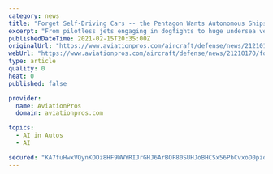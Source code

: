 ```yaml
---
category: news
title: "Forget Self-Driving Cars -- the Pentagon Wants Autonomous Ships, Choppers, Jets"
excerpt: "From pilotless jets engaging in dogfights to huge undersea vessels ferrying troops, the Pentagon is pushing to increase the U.S. military's use of automation. Defense moves are outpacing commercial automation efforts in the air,"
publishedDateTime: 2021-02-15T20:35:00Z
originalUrl: "https://www.aviationpros.com/aircraft/defense/news/21210170/forget-selfdriving-cars-the-pentagon-wants-autonomous-ships-choppers-jets"
webUrl: "https://www.aviationpros.com/aircraft/defense/news/21210170/forget-selfdriving-cars-the-pentagon-wants-autonomous-ships-choppers-jets"
type: article
quality: 0
heat: 0
published: false

provider:
  name: AviationPros
  domain: aviationpros.com

topics:
  - AI in Autos
  - AI

secured: "KA7fuHwxVQynKOOz8HF9WWYRIJrGHJ6ArBOF80SUHJoBHCSx56PbCvxoD0pzqqyJp4F+2CFTkDByWAWH4GZc7lmjAJRblcnVn2jxtmKgANqJTxVc/82msO8qWh7cbunr79Yrj9T4N7xQWNsvpmiUcojGITO8NxdiGAmM4EkdHRG3w+dK6BujMuCBGldS7dWcsWui6E6wVrlD0zelxyF71ZzjgOby6gTAwcJ+P/0VbmQVlter5iaqfDNnH1mhZTZeER5BJZw6XWnC52222VfPe+7miGJ+BjAg5osjpZdiQRK332Alu2o6zfR12gucUnyeGXStiLCUeDlD+JVtiqRpCj80XF5BTDNH+SMUPC/TAO8=;WIDgMmT+sjNWVLWvPh7gQg=="
---
```


